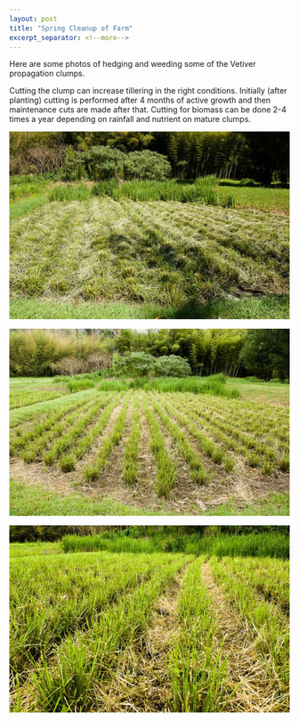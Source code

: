 ```yaml
---
layout: post
title: "Spring Cleanup of Farm"
excerpt_separator: <!--more-->
---
```

Here are some photos of hedging and weeding some of the Vetiver propagation clumps. 

Cutting the clump can increase tillering in the right conditions. Initially (after planting) cutting is performed after 4 months of active growth and then maintenance cuts are made after that. Cutting for biomass can be done 2-4 times a year depending on rainfall and nutrient on mature clumps.

[![alt text](/assets/img/thumbs/cleanup.jpg "After hedging")](/assets/img/cleanup.jpg)

<!--more-->

[![alt text](/assets/img/thumbs/cleanup2.jpg "After hedging and weed cutting")](/assets/img/cleanup2.jpg)

[![alt text](/assets/img/thumbs/cleanup3.jpg "After hedging and weed cutting")](/assets/img/cleanup3.jpg)

